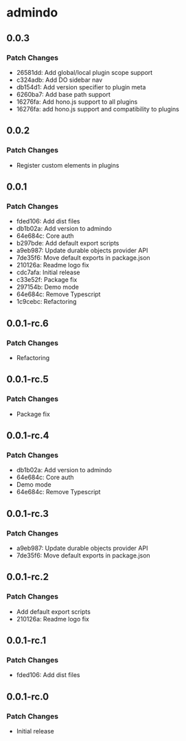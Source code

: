 # admindo

## 0.0.3

### Patch Changes

- 26581dd: Add global/local plugin scope support
- c324adb: Add DO sidebar nav
- db154d1: Add version specifier to plugin meta
- 6260ba7: Add base path support
- 16276fa: Add hono.js support to all plugins
- 16276fa: add hono.js support and compatibility to plugins

## 0.0.2

### Patch Changes

- Register custom elements in plugins

## 0.0.1

### Patch Changes

- fded106: Add dist files
- db1b02a: Add version to admindo
- 64e684c: Core auth
- b297bde: Add default export scripts
- a9eb987: Update durable objects provider API
- 7de35f6: Move default exports in package.json
- 210126a: Readme logo fix
- cdc7afa: Initial release
- c33e52f: Package fix
- 297154b: Demo mode
- 64e684c: Remove Typescript
- 1c9cebc: Refactoring

## 0.0.1-rc.6

### Patch Changes

- Refactoring

## 0.0.1-rc.5

### Patch Changes

- Package fix

## 0.0.1-rc.4

### Patch Changes

- db1b02a: Add version to admindo
- 64e684c: Core auth
- Demo mode
- 64e684c: Remove Typescript

## 0.0.1-rc.3

### Patch Changes

- a9eb987: Update durable objects provider API
- 7de35f6: Move default exports in package.json

## 0.0.1-rc.2

### Patch Changes

- Add default export scripts
- 210126a: Readme logo fix

## 0.0.1-rc.1

### Patch Changes

- fded106: Add dist files

## 0.0.1-rc.0

### Patch Changes

- Initial release
